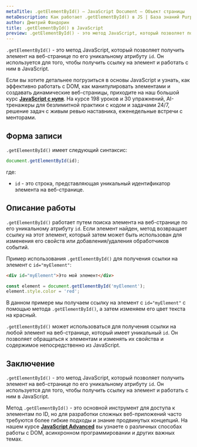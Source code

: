 ```yaml
---
metaTitle: .getElementById() – JavaScript Document – Объект страницы
metaDescription: Как работает .getElementById() в JS | База знаний PurpleSchool
author: Дмитрий Фандорин
title: .getElementById() в JavaScript
preview: .getElementById() - это метод JavaScript, который позволяет получить элемент на веб-странице по его уникальному атрибуту id...
---
```


`.getElementById()` - это метод JavaScript, который позволяет получить элемент на веб-странице по его уникальному атрибуту `id`. Он используется для того, чтобы получить ссылку на элемент и работать с ним в JavaScript.

Если вы хотите детальнее погрузиться в основы JavaScript и узнать, как эффективно работать с DOM, как манипулировать элементами и создавать динамические веб-страницы, приходите на наш большой курс **[JavaScript с нуля](https://purpleschool.ru/course/javascript-basics?utm_source=knowledgebase&utm_medium=text&utm_campaign=getelementbyid-v-javascript)**. На курсе 198 уроков и 30 упражнений, AI-тренажеры для безлимитной практики с кодом и задачами 24/7, решение задач с живым ревью наставника, еженедельные встречи с менторами.

## Форма записи 

`.getElementById()` имеет следующий синтаксис:

```javascript
document.getElementById(id);
```

где:

- `id` - это строка, представляющая уникальный идентификатор элемента на веб-странице.

## Описание работы

`.getElementById()` работает путем поиска элемента на веб-странице по его уникальному атрибуту `id`. Если элемент найден, метод возвращает ссылку на этот элемент, который затем может быть использован для изменения его свойств или добавления/удаления обработчиков событий.

Пример использования `.getElementById()` для получения ссылки на элемент с `id="myElement"`:

```html
<div id="myElement">Это мой элемент</div>
```

```javascript
const element = document.getElementById('myElement');
element.style.color = 'red';
```

В данном примере мы получаем ссылку на элемент с `id="myElement"` с помощью метода `.getElementById()`, а затем изменяем его цвет текста на красный.

`.getElementById()` может использоваться для получения ссылки на любой элемент на веб-странице, который имеет уникальный `id`. Он позволяет обращаться к элементам и изменять их свойства и содержимое непосредственно из JavaScript.

## Заключение

`.getElementById()` - это метод JavaScript, который позволяет получить элемент на веб-странице по его уникальному атрибуту `id`. Он используется для того, чтобы получить ссылку на элемент и работать с ним в JavaScript.

Метод `.getElementById()` - это основной инструмент для доступа к элементам по ID, но для разработки сложных веб-приложений часто требуются более гибкие подходы и знание продвинутых концепций. На нашем курсе **[JavaScript Advanced](https://purpleschool.ru/course/javascript-advanced?utm_source=knowledgebase&utm_medium=text&utm_campaign=getelementbyid-v-javascript)** вы узнаете о различных способах работы с DOM, асинхронном программировании и других важных темах.
